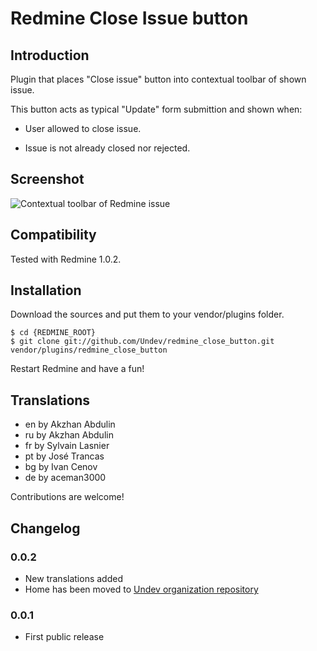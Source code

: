 # Redmine Close Issue button

## Introduction

Plugin that places "Close issue" button into contextual toolbar of shown issue.

This button acts as typical "Update" form submittion and shown when:

 * User allowed to close issue.

 * Issue is not already closed nor rejected.

## Screenshot

![Contextual toolbar of Redmine issue](https://github.com/Undev/redmine_close_button/raw/master/screenshot.png "Contextual toolbar of Redmine issue")

## Compatibility

Tested with Redmine 1.0.2.

## Installation

Download the sources and put them to your vendor/plugins folder.

    $ cd {REDMINE_ROOT}
    $ git clone git://github.com/Undev/redmine_close_button.git vendor/plugins/redmine_close_button

Restart Redmine and have a fun!

## Translations

- en by Akzhan Abdulin
- ru by Akzhan Abdulin
- fr by Sylvain Lasnier
- pt by José Trancas
- bg by Ivan Cenov
- de by aceman3000

Contributions are welcome!

## Changelog

### 0.0.2

- New translations added
- Home has been moved to [Undev organization repository](https://github.com/Undev/redmine_close_button)

### 0.0.1

- First public release

